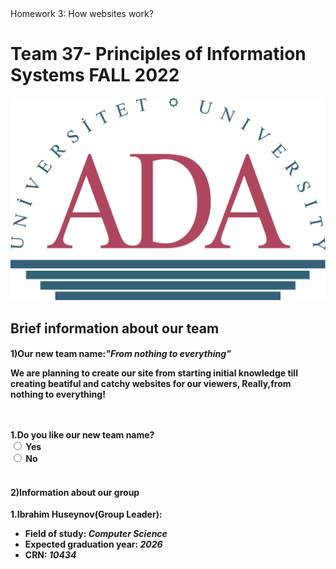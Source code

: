 <!DOCTYPE html>
<!-- 
    SITE 1101 Principles of Information Systems Fall 2022 
    (c)2022 by Name Surname 
    Submitted in partial fulfillment of the requirements of the course.
-->
<html>
    <head>
    Homework 3: How websites work?  
    <link href='style.css' rel='stylesheet'>  
    </head>
    <body>
      

<h1 id='article-title' class='titlee' >Team 37- Principles of Information Systems FALL 2022</h1>
        <center><img  width="650/" lenght="400/" src="https://github.com/ADA-SITE-SITE1101-2022-Fall/website-team-37/raw/main/media/ada_logo_color.png"/></center>
        <h2 > Brief information about our team</h2>
        <h4 >1)Our new team name:<em>"From nothing to everything"</em></3>
        <p>  We are planning to create our site from starting initial knowledge till creating beatiful and catchy websites for our viewers, <b> Really,from nothing to everything!<b></p>
        <br>
        <br>
        <section class="choice">
        <span>1.Do you like our new team name?</span>
        <br>
        <input type="radio" id="yes" name="choices" value="yes">
        <label for="yes">Yes</label>
            <br>
        <input id="no" name="choices" value="no" type="radio">
        <label for="no">No</label>
        </section>
        <br>
        <h4>2)Information about our group</h3>
<p >1.Ibrahim Huseynov<strong>(Group Leader):</strong></p>
        <ul>
            <li >Field of study: <em> Computer Science</em></li>
            <li >Expected graduation year: <em> 2026</em></li>
            <li >CRN:<em> 10434</em></li>
        </ul>
</body>
</html>
